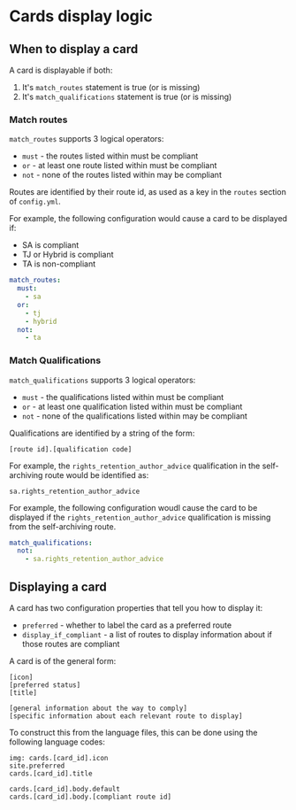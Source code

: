 # Cards display logic

## When to display a card

A card is displayable if both:

1. It's `match_routes` statement is true (or is missing)
2. It's `match_qualifications` statement is true (or is missing)

### Match routes

`match_routes` supports 3 logical operators:

* `must` - the routes listed within must be compliant
* `or` - at least one route listed within must be compliant
* `not` - none of the routes listed within may be compliant

Routes are identified by their route id, as used as a key in the `routes` section
of `config.yml`.

For example, the following configuration would cause a card to be displayed if:

* SA is compliant
* TJ or Hybrid is compliant
* TA is non-compliant

```yaml
match_routes:
  must:
    - sa
  or:
    - tj
    - hybrid
  not:
    - ta
```

### Match Qualifications

`match_qualifications` supports 3 logical operators:

* `must` - the qualifications listed within must be compliant
* `or` - at least one qualification listed within must be compliant
* `not` - none of the qualifications listed within may be compliant

Qualifications are identified by a string of the form:

```
[route id].[qualification code]
```

For example, the `rights_retention_author_advice` qualification in the self-archiving route
would be identified as:

```
sa.rights_retention_author_advice
```

For example, the following configuration woudl cause the card to be displayed if the
`rights_retention_author_advice` qualification is missing from the self-archiving route.

```yaml
match_qualifications:
  not:
    - sa.rights_retention_author_advice
```

## Displaying a card

A card has two configuration properties that tell you how to display it:

* `preferred` - whether to label the card as a preferred route
* `display_if_compliant` - a list of routes to display information about if those routes are compliant

A card is of the general form:

```
[icon]
[preferred status]
[title]

[general information about the way to comply]
[specific information about each relevant route to display]
```

To construct this from the language files, this can be done using the following language codes:

```
img: cards.[card_id].icon
site.preferred
cards.[card_id].title

cards.[card_id].body.default
cards.[card_id].body.[compliant route id]
```

